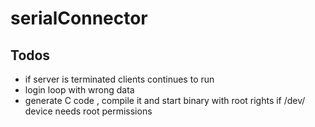 # serialConnector

## Todos

* if server is terminated clients continues to run
* login loop with wrong data
* generate C code , compile it and start binary with root rights if /dev/ device needs root permissions
